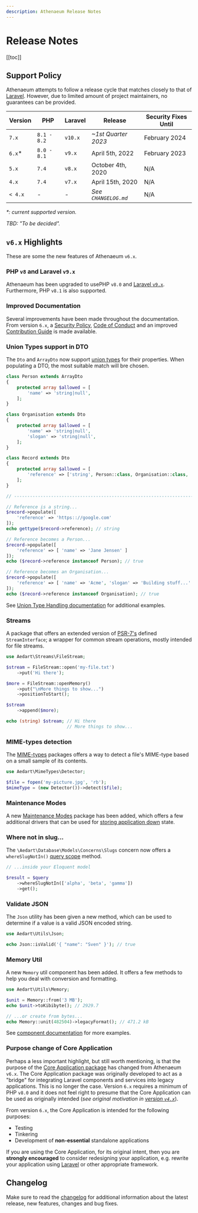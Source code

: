 ```yaml
---
description: Athenaeum Release Notes
---
```


# Release Notes

[[toc]]

## Support Policy

Athenaeum attempts to follow a release cycle that matches closely to that of [Laravel](https://laravel.com/docs/9.x/releases).
However, due to limited amount of project maintainers, no guarantees can be provided. 

| Version | PHP         | Laravel | Release              | Security Fixes Until |
|---------|-------------|---------|----------------------|----------------------|
| `7.x`   | `8.1 - 8.2` | `v10.x` | _~1st Quarter 2023_  | February 2024        |
| `6.x`*  | `8.0 - 8.1` | `v9.x`  | April 5th, 2022      | February 2023        |
| `5.x`   | `7.4`       | `v8.x`  | October 4th, 2020    | N/A                  |
| `4.x`   | `7.4`       | `v7.x`  | April 15th, 2020     | N/A                  |
| `< 4.x` | _-_         | _-_     | _See `CHANGELOG.md`_ | N/A                  |

_*: current supported version._

_TBD: "To be decided"._

## `v6.x` Highlights

These are some the new features of Athenaeum `v6.x`.

### PHP `v8` and Laravel `v9.x`

Athenaeum has been upgraded to usePHP `v8.0` and [Laravel `v9.x`](https://laravel.com/docs/9.x/releases).
Furthermore, PHP `v8.1` is also supported.

### Improved Documentation

Several improvements have been made throughout the documentation.
From version `6.x`, a [Security Policy](./security.md), [Code of Conduct](./code-of-conduct.md) and an improved [Contribution Guide](./contribution-guide.md) is made available.

### Union Types support in DTO

The `Dto` and `ArrayDto` now support [union types](https://php.watch/versions/8.0/union-types) for their properties.
When populating a DTO, the most suitable match will bre chosen.

```php
class Person extends ArrayDto
{
    protected array $allowed = [
        'name' => 'string|null',
    ];
}

class Organisation extends Dto
{
    protected array $allowed = [
        'name' => 'string|null',
        'slogan' => 'string|null',
    ];
}

class Record extends Dto
{    
    protected array $allowed = [
        'reference' => ['string', Person::class, Organisation::class, 'null'],
    ];
}

// ------------------------------------------------------------------------ //

// Reference is a string...
$record->populate([
    'reference' => 'https:://google.com'
]);
echo gettype($record->reference); // string

// Reference becomes a Person...
$record->populate([
    'reference' => [ 'name' => 'Jane Jensen' ]
]);
echo ($record->reference instanceof Person); // true

// Reference becomes an Organisation...
$record->populate([
    'reference' => [ 'name' => 'Acme', 'slogan' => 'Building stuff...' ]
]);
echo ($record->reference instanceof Organisation); // true
```

See [Union Type Handling documentation](./dto/nested-dto.md#union-types) for additional examples.

### Streams

A package that offers an extended version of [PSR-7's](https://www.php-fig.org/psr/psr-7/#13-streams) defined `StreamInterface`;
a wrapper for common stream operations, mostly intended for file streams.

```php
use Aedart\Streams\FileStream;

$stream = FileStream::open('my-file.txt')
    ->put('Hi there');

$more = FileStream::openMemory()
    ->put("\nMore things to show...")
    ->positionToStart();

$stream
    ->append($more);

echo (string) $stream; // Hi there
                       // More things to show...
```

### MIME-types detection

The [MIME-types](./mime-types) packages offers a way to detect a file's MIME-type based on a small sample of its contents.

```php
use Aedart\MimeTypes\Detector;

$file = fopen('my-picture.jpg', 'rb');
$mimeType = (new Detector())->detect($file);
```

### Maintenance Modes

A new [Maintenance Modes](./maintenance/modes) package has been added, which offers a few additional drivers that can be used for [storing application down](https://laravel.com/docs/9.x/configuration#maintenance-mode) state.

### Where not in slug...

The `\Aedart\Database\Models\Concerns\Slugs` concern now offers a `whereSlugNotIn()` [query scope](https://laravel.com/docs/9.x/eloquent#local-scopes) method.

```php
// ...inside your Eloquent model

$result = $query
    ->whereSlugNotIn(['alpha', 'beta', 'gamma'])
    ->get();
```

### Validate JSON

The `Json` utility has been given a new method, which can be used to determine if a value is a valid JSON encoded string.

```php
use Aedart\Utils\Json;

echo Json::isValid('{ "name": "Sven" }'); // true
```

### Memory Util

A new `Memory` util component has been added. It offers a few methods to help you deal with conversion and formatting.

```php
use Aedart\Utils\Memory;

$unit = Memory::from('3 MB');
echo $unit->toKibibyte(); // 2929.7

// ...or create from bytes...
echo Memory::unit(482504)->legacyFormat(); // 471.2 kB
```

See [component documentation](./utils/memory.md) for more examples.

### Purpose change of Core Application

Perhaps a less important highlight, but still worth mentioning, is that the purpose of the [Core Application package](./core) has changed from Athenaeum `v6.x`.
The Core Application package was originally developed to act as a "bridge" for integrating Laravel components and services into legacy applications.
This is no longer the case. Version `6.x` requires a minimum of PHP `v8.0` and it does not feel right to presume that the Core Application can be used as originally intended (_see original motivation in [version `v4.x`](../v4x/core)_). 

From version `6.x`, the Core Application is intended for the following purposes:

* Testing
* Tinkering
* Development of **non-essential** standalone applications

If you are using the Core Application, for its original intent, then you are **strongly encouraged** to consider redesigning your application, e.g. rewrite your application using [Laravel](https://laravel.com/) or other appropriate framework.  

## Changelog

Make sure to read the [changelog](https://github.com/aedart/athenaeum/blob/master/CHANGELOG.md) for additional information about the latest release, new features, changes and bug fixes. 
